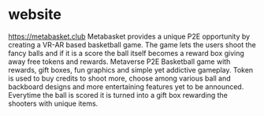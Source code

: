 # website
https://metabasket.club
Metabasket provides a unique P2E opportunity by creating a VR-AR based basketball game. The game lets the users shoot the fancy balls and if it is a score the ball itself becomes a reward box giving away free tokens and rewards. Metaverse P2E Basketball game with rewards, gift boxes, fun graphics and simple yet addictive gameplay. Token is used to buy credits to shoot more, choose among various ball and backboard designs and more entertaining features yet to be announced. Everytime the ball is scored it is turned into a gift box rewarding the shooters with unique items.

